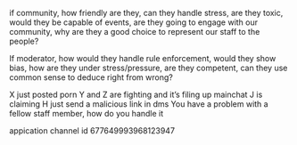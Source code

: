 if community, how friendly are they, can they handle stress, are they toxic, would they be capable of events, are they going to engage with our community, why are they a good choice to represent our staff to the people?


If moderator, how would they handle rule enforcement, would they show bias, how are they under stress/pressure, are they competent, can they use common sense to deduce right from wrong?


X just posted porn
Y and Z are fighting and it’s filing up mainchat
J is claiming H just send a malicious link in dms
You have a problem with a fellow staff member, how do you handle it



appication channel id 677649993968123947
